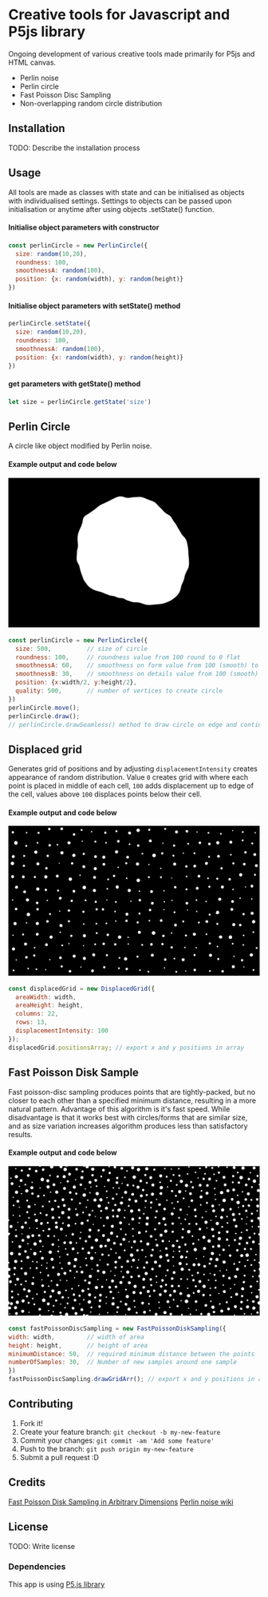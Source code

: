 # Creative tools for Javascript and P5js library
Ongoing development of various creative tools made primarily for P5js and HTML canvas.
* Perlin noise
* Perlin circle
* Fast Poisson Disc Sampling
* Non-overlapping random circle distribution

## Installation
TODO: Describe the installation process

## Usage
All tools are made as classes with state and can be initialised as objects with individualised settings.
Settings to objects can be passed upon initialisation or anytime after using objects .setState() function.

#### Initialise object parameters with constructor
```javascript
const perlinCircle = new PerlinCircle({
  size: random(10,20),
  roundness: 100,
  smoothnessA: random(100),
  position: {x: random(width), y: random(height)}
})
```

#### Initialise object parameters with setState() method
```javascript
perlinCircle.setState({
  size: random(10,20),
  roundness: 100,
  smoothnessA: random(100),
  position: {x: random(width), y: random(height)}
})
```

#### get parameters with getState() method
```javascript
let size = perlinCircle.getState('size')
```

## Perlin Circle
A circle like object modified by Perlin noise.

#### Example output and code below
![Perlin Circle](./img/perlin_circle.png?raw=true)

```javascript
const perlinCircle = new PerlinCircle({
  size: 500,          // size of circle
  roundness: 100,     // roundness value from 100 round to 0 flat
  smoothnessA: 60,    // smoothness on form value from 100 (smooth) to 0 rough
  smoothnessB: 30,    // smoothness on details value from 100 (smooth) to 0 rough
  position: {x:width/2, y:height/2},
  quality: 500,       // number of vertices to create circle
})
perlinCircle.move();
perlinCircle.draw();  
// perlinCircle.drawSeamless() method to draw circle on edge and continue on opposite side.
```

## Displaced grid
Generates grid of positions and by adjusting `displacementIntensity` creates appearance of random distribution. Value `0` creates grid with where each point is placed in middle of each cell, `100` adds displacement up to edge of the cell, values above `100` displaces points below their cell.

#### Example output and code below
![Displacement grid](./img/displacement_grid.png?raw=true)

```javascript
const displacedGrid = new DisplacedGrid({
  areaWidth: width,
  areaHeight: height,
  columns: 22,
  rows: 13,
  displacementIntensity: 100
});
displacedGrid.positionsArray; // export x and y positions in array
```

## Fast Poisson Disk Sample
Fast poisson-disc sampling produces points that are tightly-packed, but no closer to each other than a specified minimum distance, resulting in a more natural pattern. Advantage of this algorithm is it's fast speed. While disadvantage is that it works best with circles/forms that are similar size, and as size variation increases algorithm produces less than satisfactory results.

#### Example output and code below
![Fast Poisson Disk Sample](./img/fast-poisson-disk-sample.png?raw=true)

```javascript
const fastPoissonDiscSampling = new FastPoissonDiskSampling({
width: width,         // width of area
height: height,       // height of area
minimumDistance: 50,  // required minimum distance between the points
numberOfSamples: 30,  // Number of new samples around one sample
})
fastPoissonDiscSampling.drawGridArr(); // export x and y positions in array
```

## Contributing
1. Fork it!
2. Create your feature branch: `git checkout -b my-new-feature`
3. Commit your changes: `git commit -am 'Add some feature'`
4. Push to the branch: `git push origin my-new-feature`
5. Submit a pull request :D


## Credits
[Fast Poisson Disk Sampling in Arbitrary Dimensions](https://www.cs.ubc.ca/~rbridson/docs/bridson-siggraph07-poissondisk.pdf)
[Perlin noise wiki](https://en.wikipedia.org/wiki/Perlin_noise)

## License
TODO: Write license

### Dependencies
This app is using [P5.js library](https://github.com/processing/p5.js)
